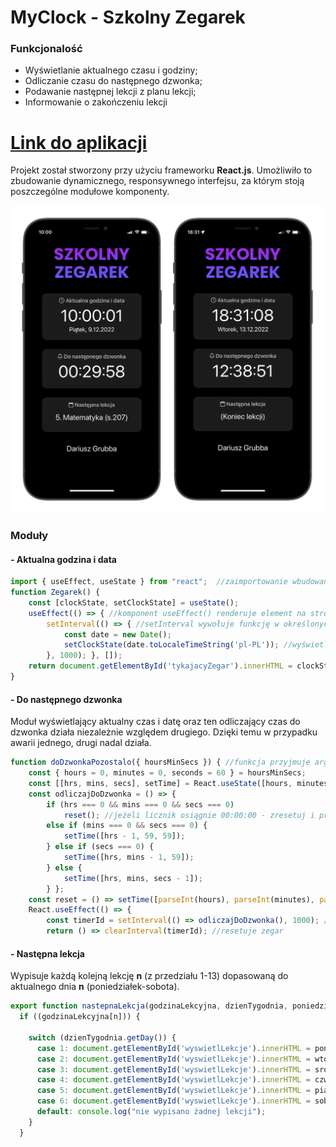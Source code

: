 # MyClock - Szkolny Zegarek

### Funkcjonalość 

- Wyświetlanie aktualnego czasu i godziny;
- Odliczanie czasu do następnego dzwonka;
- Podawanie następnej lekcji z planu lekcji;
- Informowanie o zakończeniu lekcji

# [Link do aplikacji](https://myclock-three.vercel.app/ "Link do aplikacji")
<!-- ![szkolny_zegarek](https://github.com/dariusz-grubba/myclock/blob/013b001a82cd7769e8d32d76f96e154b90ea2de4/public/logo.png) -->

Projekt został stworzony przy użyciu frameworku **React.js**. Umożliwiło to zbudowanie dynamicznego, responsywnego interfejsu, za którym stoją poszczególne modułowe komponenty.

![zdjecia](https://github.com/dariusz-grubba/myclock/blob/4e725a158b446462f530cf6842cecdeacf2b74e2/public/phones.png)

### Moduły

#### - Aktualna godzina i data

```javascript
import { useEffect, useState } from "react";  //zaimportowanie wbudowanych w Reacts.js bibliotek
function Zegarek() {
    const [clockState, setClockState] = useState();
    useEffect(() => { //komponent useEffect() renderuje element na stronie
        setInterval(() => { //setInterval wywołuje funkcję w określonych, regularnych odstępach czasowych
            const date = new Date();
            setClockState(date.toLocaleTimeString('pl-PL')); //wyświetlenie zegarka w formacie 24 godzinnym
        }, 1000); }, []);
    return document.getElementById('tykajacyZegar').innerHTML = clockState //przekazanie rezultatu funkcji do diva
}
```
#### - Do następnego dzwonka
Moduł wyświetlający aktualny czas i datę oraz ten odliczający czas do dzwonka działa niezależnie względem drugiego. Dzięki temu w przypadku awarii jednego, drugi nadal działa.

```javascript
function doDzwonkaPozostalo({ hoursMinSecs }) { //funkcja przyjmuje argument w formacie godziny-minuty-sekundy
    const { hours = 0, minutes = 0, seconds = 60 } = hoursMinSecs;
    const [[hrs, mins, secs], setTime] = React.useState([hours, minutes, seconds]); //useState przypisuje tzw. zmienną stanową, do której cały czas przypisywane są inne wartości, tu: godziny, minuty, sekundy
    const odliczajDoDzwonka = () => {
        if (hrs === 0 && mins === 0 && secs === 0)
            reset(); //jeżeli licznik osiągnie 00:00:00 - zresetuj i przejdź do kolejnej przerwy
        else if (mins === 0 && secs === 0) {
            setTime([hrs - 1, 59, 59]);
        } else if (secs === 0) {
            setTime([hrs, mins - 1, 59]);
        } else {
            setTime([hrs, mins, secs - 1]);
        } };
    const reset = () => setTime([parseInt(hours), parseInt(minutes), parseInt(seconds)]); //resetuje pojedyncze wartości
    React.useEffect(() => {
        const timerId = setInterval(() => odliczajDoDzwonka(), 1000); //funkcja odświeża wartość godziny raz na sekundę
        return () => clearInterval(timerId); //resetuje zegar
```
#### - Następna lekcja
Wypisuje każdą kolejną lekcję **n** (z przedziału 1-13) dopasowaną do aktualnego dnia **n** (poniedziałek-sobota).
```javascript
export function nastepnaLekcja(godzinaLekcyjna, dzienTygodnia, poniedzialek, wtorek, sroda, czwartek, piatek, sobota) {
  if ((godzinaLekcyjna[n])) {

    switch (dzienTygodnia.getDay()) {
      case 1: document.getElementById('wyswietlLekcje').innerHTML = poniedzialek[n]; break;
      case 2: document.getElementById('wyswietlLekcje').innerHTML = wtorek[n]; break;
      case 3: document.getElementById('wyswietlLekcje').innerHTML = sroda[n]; break;
      case 4: document.getElementById('wyswietlLekcje').innerHTML = czwartek[n]; break;
      case 5: document.getElementById('wyswietlLekcje').innerHTML = piatek[n]; break;
      case 6: document.getElementById('wyswietlLekcje').innerHTML = sobota[n]; break;
      default: console.log("nie wypisano żadnej lekcji");
    }
  } 
```